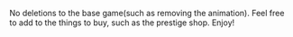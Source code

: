 No deletions to the base game(such as removing the animation).
Feel free to add to the things to buy, such as the prestige shop.
Enjoy!
